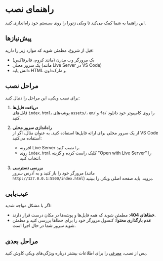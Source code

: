 # راهنمای نصب

این راهنما به شما کمک می‌کند تا ویکی زنورا را روی سیستم خود راه‌اندازی کنید.

## پیش‌نیازها
قبل از شروع، مطمئن شوید که موارد زیر را دارید:

- یک مرورگر وب مدرن (مانند کروم، فایرفاکس)
- یک سرور محلی (مانند Live Server در VS Code)
- دانش پایه HTML و مارک‌داون

## مراحل نصب
برای نصب ویکی، این مراحل را دنبال کنید:

1. **دریافت فایل‌ها**  
   فایل‌های `index.html`، پوشه‌های `assets/`، `en/` و `fa/` را روی کامپیوتر خود دانلود کنید.

2. **راه‌اندازی سرور محلی**  
   از یک سرور محلی برای ارائه فایل‌ها استفاده کنید. به عنوان مثال، اگر از VS Code استفاده می‌کنید:  
   - افزونه Live Server را نصب کنید.  
   - روی `index.html` کلیک راست کرده و گزینه "Open with Live Server" را انتخاب کنید.

3. **بررسی دسترسی**  
   مرورگر خود را باز کنید و به آدرس سرور (مانند `http://127.0.0.1:5500/index.html`) بروید. باید صفحه اصلی ویکی را ببینید.

## عیب‌یابی
اگر با مشکل مواجه شدید:

- **خطاهای 404**: مطمئن شوید که همه فایل‌ها و پوشه‌ها در مکان درست قرار دارند.
- **عدم بارگذاری محتوا**: کنسول مرورگر خود را برای خطاها بررسی کنید و مطمئن شوید سرور شما در حال اجرا است.

## مراحل بعدی
پس از نصب، [معرفی](introduction) را برای اطلاعات بیشتر درباره ویژگی‌های ویکی کاوش کنید.